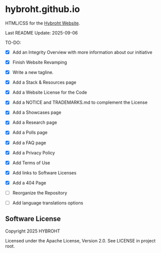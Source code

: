 # hybroht.github.io
HTML/CSS for the [Hybroht Website](https://hybroht.com).

Last README Update: 2025-09-06

TO-DO:

- [X] Add an Integrity Overview with more information about our initiative
- [X] Finish Website Revamping
- [X] Write a new tagline.
- [X] Add a Stack & Resources page
- [X] Add a Website License for the Code
- [X] Add a NOTICE and TRADEMARKS.md to complement the License
- [X] Add a Showcases page
- [X] Add a Research page
- [X] Add a Polls page
- [X] Add a FAQ page
- [X] Add a Privacy Policy
- [X] Add Terms of Use
- [X] Add links to Software Licenses
- [X] Add a 404 Page
- [ ] Reorganize the Repository
- [ ] Add language translations options


## Software License

Copyright 2025 HYBROHT

Licensed under the Apache License, Version 2.0. See LICENSE in project root.
